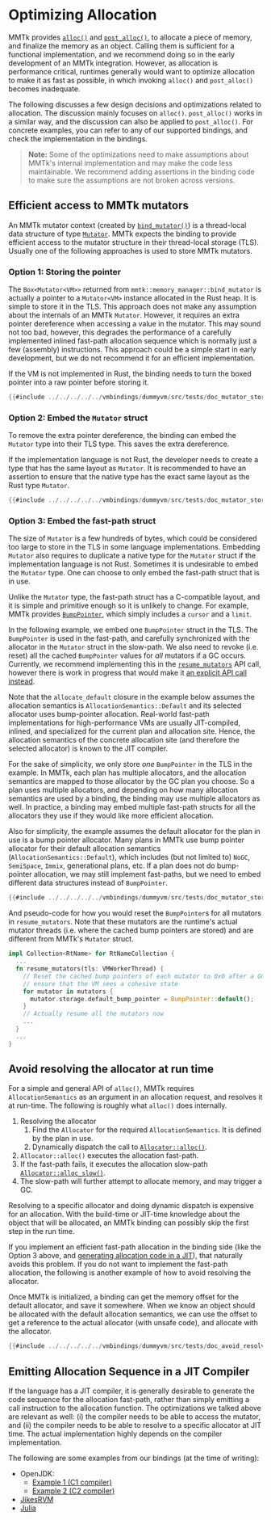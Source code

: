 # Optimizing Allocation

MMTk provides [`alloc()`](https://docs.mmtk.io/api/mmtk/memory_manager/fn.alloc.html)
and [`post_alloc()`](https://docs.mmtk.io/api/mmtk/memory_manager/fn.post_alloc.html), to allocate a piece of memory, and
finalize the memory as an object. Calling them is sufficient for a functional implementation, and we recommend doing
so in the early development of an MMTk integration. However, as allocation is performance critical, runtimes generally would want to
optimize allocation to make it as fast as possible, in which invoking `alloc()` and `post_alloc()` becomes inadequate.

The following discusses a few design decisions and optimizations related to allocation. The discussion mainly focuses on `alloc()`.
`post_alloc()` works in a similar way, and the discussion can also be applied to `post_alloc()`.
For concrete examples, you can refer to any of our supported bindings, and check the implementation in the bindings.

> **Note:** Some of the optimizations need to make assumptions about MMTk's internal implementation and may make the code less maintainable.
We recommend adding assertions in the binding code to make sure the assumptions are not broken across versions.

## Efficient access to MMTk mutators

An MMTk mutator context (created by [`bind_mutator()`](https://docs.mmtk.io/api/mmtk/memory_manager/fn.bind_mutator.html)) is a thread-local data structure
of type [`Mutator`](https://docs.mmtk.io/api/mmtk/plan/struct.Mutator.html).
MMTk expects the binding to provide efficient access to the mutator structure in their thread-local storage (TLS).
Usually one of the following approaches is used to store MMTk mutators.

### Option 1: Storing the pointer

The `Box<Mutator<VM>>` returned from `mmtk::memory_manager::bind_mutator` is actually a pointer to
a `Mutator<VM>` instance allocated in the Rust heap. It is simple to store it in the TLS.
This approach does not make any assumption about the internals of an MMTk `Mutator`. However, it requires an extra pointer dereference
when accessing a value in the mutator. This may sound not too bad, however, this degrades the performance of
a carefully implemented inlined fast-path allocation sequence which is normally just a few (assembly) instructions.
This approach could be a simple start in early development, but we do not recommend it for an efficient implementation.

If the VM is not implemented in Rust,
the binding needs to turn the boxed pointer into a raw pointer before storing it.

```rust
{{#include ../../../../../vmbindings/dummyvm/src/tests/doc_mutator_storage.rs:mutator_storage_boxed_pointer}}
```

### Option 2: Embed the `Mutator` struct

To remove the extra pointer dereference, the binding can embed the `Mutator` type into their TLS type. This saves the extra dereference.

If the implementation language is not Rust, the developer needs to create a type that has the same layout as `Mutator`. It is recommended to
have an assertion to ensure that the native type has the exact same layout as the Rust type `Mutator`.

```rust
{{#include ../../../../../vmbindings/dummyvm/src/tests/doc_mutator_storage.rs:mutator_storage_embed_mutator_struct}}
```

### Option 3: Embed the fast-path struct

The size of `Mutator` is a few hundreds of bytes, which could be considered too large to store in the TLS in some language implementations.
Embedding `Mutator` also requires to duplicate a native type for the `Mutator` struct if the implementation language is not Rust.
Sometimes it is undesirable to embed the `Mutator` type. One can choose to only embed the fast-path struct that is in use.

Unlike the `Mutator` type, the fast-path struct has a C-compatible layout, and it is simple and primitive enough
so it is unlikely to change. For example, MMTk provides [`BumpPointer`](https://docs.mmtk.io/api/mmtk/util/alloc/struct.BumpPointer.html),
which simply includes a `cursor` and a `limit`.

In the following example, we embed one `BumpPointer` struct in the TLS.
The `BumpPointer` is used in the fast-path, and carefully synchronized with the allocator in the `Mutator` struct in the slow-path. We also need to revoke (i.e. reset) all the cached `BumpPointer` values for *all* mutators if a GC occurs. Currently, we recommend implementing this in the [`resume_mutators`](https://docs.mmtk.io/api/mmtk/vm/trait.Collection.html#tymethod.resume_mutators) API call, however there is work in progress that would make it [an explicit API call instead](https://github.com/mmtk/mmtk-core/issues/1017).

Note that the `allocate_default` closure in the example below assumes the allocation semantics is `AllocationSemantics::Default`
and its selected allocator uses bump-pointer allocation.
Real-world fast-path implementations for high-performance VMs are usually JIT-compiled, inlined, and specialized for the current plan
and allocation site. Hence, the allocation semantics of the concrete allocation site (and therefore the selected allocator) is known to the JIT compiler.

For the sake of simplicity, we only store _one_ `BumpPointer` in the TLS in the example.
In MMTk, each plan has multiple allocators, and the allocation semantics are mapped
to those allocator by the GC plan you choose. So a plan uses multiple allocators, and
depending on how many allocation semantics are used by a binding, the binding may use multiple allocators as well.
In practice, a binding may embed multiple fast-path structs for all the allocators they use if they would like
more efficient allocation.

Also for simplicity, the example assumes the default allocator for the plan in use is a bump pointer allocator.
Many plans in MMTk use bump pointer allocator for their default allocation semantics (`AllocationSemantics::Default`),
which includes (but not limited to) `NoGC`, `SemiSpace`, `Immix`, generational plans, etc.
If a plan does not do bump-pointer allocation, we may still implement fast-paths, but we need to embed different data structures instead of `BumpPointer`.

```rust
{{#include ../../../../../vmbindings/dummyvm/src/tests/doc_mutator_storage.rs:mutator_storage_embed_fast-path_struct}}
```

And pseudo-code for how you would reset the `BumpPointer`s for all mutators in `resume_mutators`. Note that these mutators are the runtime's actual mutator threads (i.e. where the cached bump pointers are stored) and are different from MMTk's `Mutator` struct.
```rust
impl Collection<RtName> for RtNameCollection {
  ...
  fn resume_mutators(tls: VMWorkerThread) {
    // Reset the cached bump pointers of each mutator to 0x0 after a GC to
    // ensure that the VM sees a cohesive state
    for mutator in mutators {
      mutator.storage.default_bump_pointer = BumpPointer::default();
    }
    // Actually resume all the mutators now
    ...
  }
  ...
}
```

## Avoid resolving the allocator at run time

For a simple and general API of `alloc()`, MMTk requires `AllocationSemantics` as an argument in an allocation request, and resolves it at run-time.
The following is roughly what `alloc()` does internally.

1. Resolving the allocator
    1. Find the `Allocator` for the required `AllocationSemantics`. It is defined by the plan in use.
    2. Dynamically dispatch the call to [`Allocator::alloc()`](https://docs.mmtk.io/api/mmtk/util/alloc/trait.Allocator.html#tymethod.alloc).
2. `Allocator::alloc()` executes the allocation fast-path.
3. If the fast-path fails, it executes the allocation slow-path [`Allocator::alloc_slow()`](https://docs.mmtk.io/api/mmtk/util/alloc/trait.Allocator.html#method.alloc_slow).
4. The slow-path will further attempt to allocate memory, and may trigger a GC.

Resolving to a specific allocator and doing dynamic dispatch is expensive for an allocation.
With the build-time or JIT-time knowledge about the object that will be allocated, an MMTk binding can possibly skip the first step in the run time.

If you implement an efficient fast-path allocation in the binding side (like the Option 3 above, and [generating allocation code in a JIT](#emitting-allocation-sequence-in-a-jit-compiler)),
that naturally avoids this problem. If you do not want to implement the fast-path allocation, the following is another example of how to avoid resolving the allocator.

Once MMTk is initialized, a binding can get the memory offset for the default allocator, and save it somewhere. When we know an object should be allocated
with the default allocation semantics, we can use the offset to get a reference to the actual allocator (with unsafe code), and allocate with the allocator.

```rust
{{#include ../../../../../vmbindings/dummyvm/src/tests/doc_avoid_resolving_allocator.rs:avoid_resolving_allocator}}
```

## Emitting Allocation Sequence in a JIT Compiler

If the language has a JIT compiler, it is generally desirable to generate the code sequence for the allocation fast-path, rather
than simply emitting a call instruction to the allocation function. The optimizations we talked above are relevant as well: (i)
the compiler needs to be able to access the mutator, and (ii) the compiler needs to be able to resolve to a specific allocator at
JIT time. The actual implementation highly depends on the compiler implementation.

The following are some examples from our bindings (at the time of writing):
* OpenJDK:
  * [Example 1 (C1 compiler)](https://github.com/mmtk/mmtk-openjdk/blob/9ab13ae3ac9c68c5f694cdd527a63ca909e27b15/openjdk/mmtkBarrierSetAssembler_x86.cpp#L38)
  * [Example 2 (C2 compiler)](https://github.com/mmtk/mmtk-openjdk/blob/9ab13ae3ac9c68c5f694cdd527a63ca909e27b15/openjdk/mmtkBarrierSetC2.cpp#L45)
* [JikesRVM](https://github.com/mmtk/mmtk-jikesrvm/blob/fbfb91adafd9e9b3f45bd6a4b32c845a5d48d20b/jikesrvm/rvm/src/org/jikesrvm/mm/mminterface/MMTkMutatorContext.java#L377)
* [Julia](https://github.com/mmtk/julia/blob/5c406d9bb20d76e2298a6101f171cfac491f651c/src/llvm-final-gc-lowering.cpp#L267)
